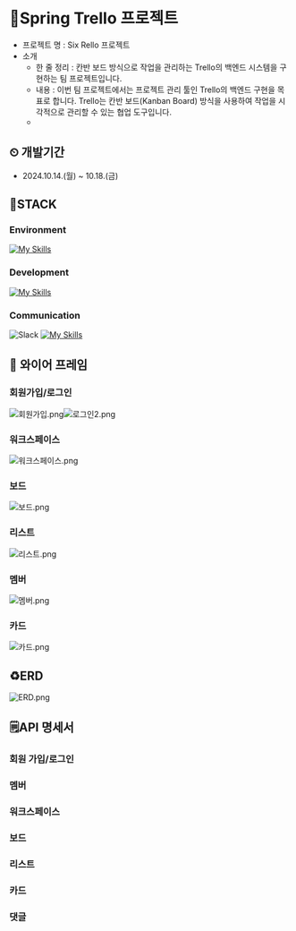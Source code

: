 # 📘Spring Trello 프로젝트
- 프로젝트 명 : Six Rello 프로젝트
- 소개
    - 한 줄 정리 : 칸반 보드 방식으로 작업을 관리하는 Trello의 백엔드 시스템을 구현하는 팀 프로젝트입니다.
    - 내용 : 이번 팀 프로젝트에서는 프로젝트 관리 툴인 Trello의 백엔드 구현을 목표로 합니다. Trello는 칸반 보드(Kanban Board) 방식을 사용하여 작업을 시각적으로 관리할 수 있는 협업 도구입니다.
    - 
## ⏲ 개발기간
* 2024.10.14.(월) ~ 10.18.(금)

## 🚀STACK
### Environment
[![My Skills](https://skillicons.dev/icons?i=idea,github,git)](https://skillicons.dev)
### Development
[![My Skills](https://skillicons.dev/icons?i=java,spring,mysql,aws)](https://skillicons.dev)
### Communication
![Slack](https://img.shields.io/badge/Slack-4A154B?style=for-the-badge&logo=slack&logoColor=white) [![My Skills](https://skillicons.dev/icons?i=notion)](https://skillicons.dev)

## 🔗 와이어 프레임
### 회원가입/로그인
![회원가입.png](img%2F%ED%9A%8C%EC%9B%90%EA%B0%80%EC%9E%85.png)![로그인2.png](img%2F%EB%A1%9C%EA%B7%B8%EC%9D%B82.png)
### 워크스페이스
![워크스페이스.png](img%2F%EC%9B%8C%ED%81%AC%EC%8A%A4%ED%8E%98%EC%9D%B4%EC%8A%A4.png)
### 보드
![보드.png](img%2F%EB%B3%B4%EB%93%9C.png)
### 리스트
![리스트.png](img%2F%EB%A6%AC%EC%8A%A4%ED%8A%B8.png)
### 멤버
![멤버.png](img%2F%EB%A9%A4%EB%B2%84.png)
### 카드
![카드.png](img%2F%EC%B9%B4%EB%93%9C.png)

## ♻️ERD
![ERD.png](img%2FERD.png)

## 🗒️API 명세서
### 회원 가입/로그인
### 멤버
### 워크스페이스
### 보드
### 리스트
### 카드
### 댓글
### 


